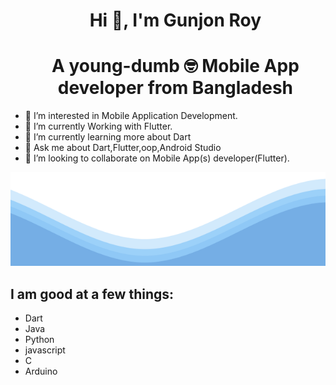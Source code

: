 <p align="center">
  <ul>
    <style>
      <img src="https://raw.githubusercontent.com/fredgrott/FredGrott/gh-pages/waves.svg" width="100%" height="150">

</style>
    <h1 align="center">Hi 👋, I'm Gunjon Roy</h1>
    <h1 align="center">A young-dumb 🤓 Mobile App developer from Bangladesh </h1>
    <li>👀 I’m interested in Mobile Application Development.</li>
    <li>🌱 I’m currently Working with Flutter.</li>
    <li>🌱 I’m currently learning more about Dart</li>
    <li>💬 Ask me about Dart,Flutter,oop,Android Studio</li>
    <li>💞️ I’m looking to collaborate on Mobile App(s) developer(Flutter).</li>
  </ul>
</p>	
<img src="https://raw.githubusercontent.com/fredgrott/FredGrott/gh-pages/waves.svg" width="100%" height="150">

## I am good at a few things:

<ul>
  <li>Dart</li>
  <li>Java</li>
  <li>Python</li>
  <li>javascript</li>
  <li>C</li>
  <li>Arduino</li>
</ul>

